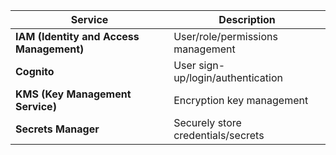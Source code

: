 | Service                                  | Description                        |
| ---------------------------------------- | ---------------------------------- |
| **IAM (Identity and Access Management)** | User/role/permissions management   |
| **Cognito**                              | User sign-up/login/authentication  |
| **KMS (Key Management Service)**         | Encryption key management          |
| **Secrets Manager**                      | Securely store credentials/secrets |
